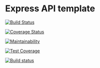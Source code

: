 # Express API template

[![Build Status](https://travis-ci.com/danigm87/aswa-backend.svg?token=j28zmfh3pyKmzy7ENS91&branch=master)](https://travis-ci.com/danigm87/aswa-backend)

[![Coverage Status](https://coveralls.io/repos/github/danigm87/aswa-backend/badge.svg?branch=master)](https://coveralls.io/github/danigm87/aswa-backend?branch=master)

[![Maintainability](https://api.codeclimate.com/v1/badges/93bab98cc176fce6d7b8/maintainability)](https://codeclimate.com/github/danigm87/aswa-backend/maintainability)

[![Test Coverage](https://api.codeclimate.com/v1/badges/93bab98cc176fce6d7b8/test_coverage)](https://codeclimate.com/github/danigm87/aswa-backend/test_coverage)

[![Build status](https://ci.appveyor.com/api/projects/status/ocw5jlo2oijpdq9u?svg=true)](https://ci.appveyor.com/project/danigm87/aswa-backend)
